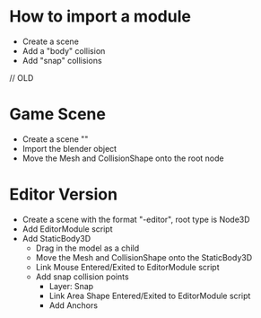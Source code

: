 # How to import a module
- Create a scene
- Add a "body" collision
- Add "snap" collisions

// OLD

# Game Scene
- Create a scene "<module name>"
- Import the blender object
- Move the Mesh and CollisionShape onto the root node

# Editor Version
- Create a scene with the format "<module name>-editor", root type is Node3D
- Add EditorModule script
- Add StaticBody3D
	- Drag in the model as a child
	- Move the Mesh and CollisionShape onto the StaticBody3D
	- Link Mouse Entered/Exited to EditorModule script
	- Add snap collision points
		- Layer: Snap
		- Link Area Shape Entered/Exited to EditorModule script
		- Add Anchors
	
